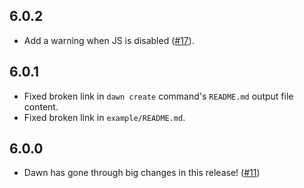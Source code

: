 ## 6.0.2

- Add a warning when JS is disabled ([#17](https://github.com/Hawmex/dawn/issues/17)).

## 6.0.1

- Fixed broken link in `dawn create` command's `README.md` output file content.
- Fixed broken link in `example/README.md`.

## 6.0.0

- Dawn has gone through big changes in this release! ([#11](https://github.com/Hawmex/dawn/issues/11))
